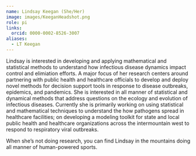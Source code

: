 ```yaml
---
name: Lindsay Keegan (She/Her)
image: images/KeeganHeadshot.png
role: pi
links:
  orcid: 0000-0002-8526-3007
aliases:
  - LT Keegan
---
```


Lindsay is interested in developing and applying mathematical and statistical methods to understand how infectious disease dynamics impact control and elimiation efforts. A major focus of her research centers around partnering with public health and healthcare officials to develop and deploy novel methods for decision support tools in response to disease outbreaks, epidemics, and pandemics. She is interested in all manner of statistical and dynamical methods that address questions on the ecology and evolution of infectious diseases. Currently she is primarily working on using statistical and mathematical techniques to understand the how pathogens spread in healthcare facilities; on developing a modeling toolkit for state and local public health and healthcare organizations across the intermountain west to respond to respiratory viral outbreaks.  

When she’s not doing research, you can find Lindsay in the mountains doing all manner of human-powered sports.
